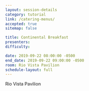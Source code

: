 ```yaml
---
layout: session-details
category: tutorial
link: /catering-menus/
accepted: true
sitemap: false

title: Continental Breakfast
presenters:
difficulty:

date: 2019-09-22 08:00:00 -0500
end_date: 2019-09-22 09:00:00 -0500
room: Rio Vista Pavilion
schedule-layout: full
---
```

Rio Vista Pavilion
